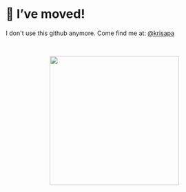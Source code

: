 # 🚚 I’ve moved!

I don't use this github anymore. Come find me at: [@krisapa](https://github.com/krisapa)

<br/>

<p align="center">
  <a href="https://github.com/krisapa">
    <img src="moving.gif" width="300"/>
  </a>
</p>
